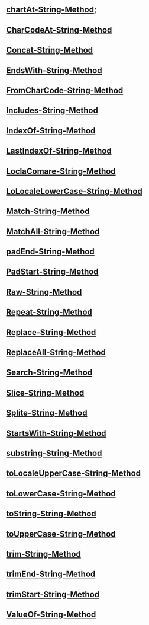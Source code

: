 [chartAt-String-Method](./js/1-chartAt().js);
---
[CharCodeAt-String-Method](./js/CharCodeAt().js)
---
[Concat-String-Method](./js/concat().js)
---
[EndsWith-String-Method](./js/endsWith().js)
---
[FromCharCode-String-Method](./js/fromCharCode().js)
---
[Includes-String-Method](./js/includes().js)
---
[IndexOf-String-Method](./js/indexOf().js)
---
[LastIndexOf-String-Method](./js/lastIndexOf().js)
---
[LoclaComare-String-Method](./js/LoclaComare().js)
---
[LoLocaleLowerCase-String-Method](./js/loLocaleLowerCase().js)
---
[Match-String-Method](./js/match().js)
---
[MatchAll-String-Method](./js/matchAll().js)
---
[padEnd-String-Method](./js/padEnd().js)
---
[PadStart-String-Method](./js/padStart().js)
---
[Raw-String-Method](./js/raw().js)
---
[Repeat-String-Method](./js/repeat().js)
---
[Replace-String-Method](./js/replace().js)
---
[ReplaceAll-String-Method](./js/replaceAll().js)
---
[Search-String-Method](./js/search().js)
---
[Slice-String-Method](./js/slice().js)
---
[Splite-String-Method](./js/splite().js)
---
[StartsWith-String-Method](./js/startsWith().js)
---
[substring-String-Method](./js/substring().js)
---
[toLocaleUpperCase-String-Method](./js/toLocaleUpperCase().js)
---
[toLowerCase-String-Method](./js/toLowerCase().js)
---
[toString-String-Method](./js/toString().js)
---
[toUpperCase-String-Method](./js/toUpperCase().js)
---
[trim-String-Method](./js/trim.js)
---
[trimEnd-String-Method](./js/trimEnd.js)
---
[trimStart-String-Method](./js/trimStart.js)
---
[ValueOf-String-Method](./js/ValueOf().js)
---


